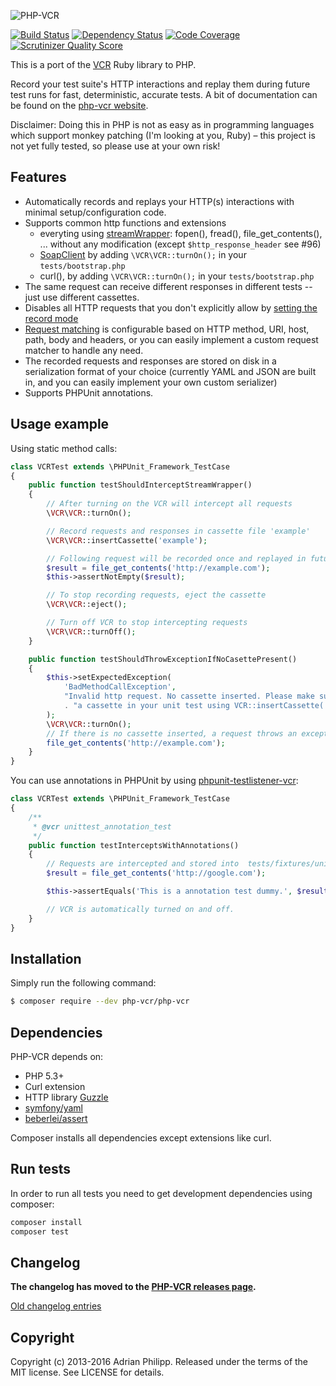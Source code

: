 ![PHP-VCR](https://user-images.githubusercontent.com/133832/27151811-0d95c6c4-514c-11e7-834e-eff1eec2ea16.png)

[![Build Status](https://travis-ci.org/php-vcr/php-vcr.svg?branch=master)](https://travis-ci.org/php-vcr/php-vcr)
[![Dependency Status](http://www.versioneye.com/user/projects/525a6160632bac1e35000001/badge.png)](http://www.versioneye.com/user/projects/525a6160632bac1e35000001)
[![Code Coverage](https://scrutinizer-ci.com/g/php-vcr/php-vcr/badges/coverage.png?s=15cf1644c8cf37a868e03cfba809a5e24c78f285)](https://scrutinizer-ci.com/g/php-vcr/php-vcr/)
[![Scrutinizer Quality Score](https://scrutinizer-ci.com/g/php-vcr/php-vcr/badges/quality-score.png?s=4f638dbca5eb51fb9c87a1dd45c5df94687d85bd)](https://scrutinizer-ci.com/g/php-vcr/php-vcr/)

This is a port of the [VCR](http://github.com/vcr/vcr) Ruby library to PHP.

Record your test suite's HTTP interactions and replay them during future test runs for fast, deterministic, accurate tests. A bit of documentation can be found on the [php-vcr website](http://php-vcr.github.io).

Disclaimer: Doing this in PHP is not as easy as in programming languages which support monkey patching (I'm looking at you, Ruby) – this project is not yet fully tested, so please use at your own risk!

## Features

* Automatically records and replays your HTTP(s) interactions with minimal setup/configuration code.
* Supports common http functions and extensions
  * everyting using [streamWrapper](http://php.net/manual/en/class.streamwrapper.php): fopen(), fread(), file_get_contents(), ... without any modification (except `$http_response_header` see #96)
  * [SoapClient](http://www.php.net/manual/en/soapclient.soapclient.php) by adding `\VCR\VCR::turnOn();` in your `tests/bootstrap.php`
  * curl(), by adding `\VCR\VCR::turnOn();` in your `tests/bootstrap.php`
* The same request can receive different responses in different tests -- just use different cassettes.
* Disables all HTTP requests that you don't explicitly allow by [setting the record mode](http://php-vcr.github.io/documentation/configuration/)
* [Request matching](http://php-vcr.github.io/documentation/configuration/) is configurable based on HTTP method, URI, host, path, body and headers, or you can easily
  implement a custom request matcher to handle any need.
* The recorded requests and responses are stored on disk in a serialization format of your choice
  (currently YAML and JSON are built in, and you can easily implement your own custom serializer)
* Supports PHPUnit annotations.

## Usage example

Using static method calls:

``` php
class VCRTest extends \PHPUnit_Framework_TestCase
{
    public function testShouldInterceptStreamWrapper()
    {
        // After turning on the VCR will intercept all requests
        \VCR\VCR::turnOn();

        // Record requests and responses in cassette file 'example'
        \VCR\VCR::insertCassette('example');

        // Following request will be recorded once and replayed in future test runs
        $result = file_get_contents('http://example.com');
        $this->assertNotEmpty($result);

        // To stop recording requests, eject the cassette
        \VCR\VCR::eject();

        // Turn off VCR to stop intercepting requests
        \VCR\VCR::turnOff();
    }

    public function testShouldThrowExceptionIfNoCasettePresent()
    {
        $this->setExpectedException(
            'BadMethodCallException',
            "Invalid http request. No cassette inserted. Please make sure to insert "
            . "a cassette in your unit test using VCR::insertCassette('name');"
        );
        \VCR\VCR::turnOn();
        // If there is no cassette inserted, a request throws an exception
        file_get_contents('http://example.com');
    }
}
```

You can use annotations in PHPUnit by using [phpunit-testlistener-vcr](https://github.com/php-vcr/phpunit-testlistener-vcr):

``` php
class VCRTest extends \PHPUnit_Framework_TestCase
{
    /**
     * @vcr unittest_annotation_test
     */
    public function testInterceptsWithAnnotations()
    {
        // Requests are intercepted and stored into  tests/fixtures/unittest_annotation_test.
        $result = file_get_contents('http://google.com');

        $this->assertEquals('This is a annotation test dummy.', $result, 'Call was not intercepted (using annotations).');

        // VCR is automatically turned on and off.
    }
}
```

## Installation

Simply run the following command:

``` bash
$ composer require --dev php-vcr/php-vcr
```

## Dependencies

PHP-VCR depends on:

  * PHP 5.3+
  * Curl extension
  * HTTP library [Guzzle](http://guzzlephp.org)
  * [symfony/yaml](https://github.com/symfony/yaml)
  * [beberlei/assert](https://github.com/beberlei/assert)

Composer installs all dependencies except extensions like curl.

## Run tests

In order to run all tests you need to get development dependencies using composer:

``` php
composer install
composer test
```

## Changelog

**The changelog has moved to the [PHP-VCR releases page](https://github.com/php-vcr/php-vcr/releases).**

[Old changelog entries](docs/old-changelog.md)

## Copyright
Copyright (c) 2013-2016 Adrian Philipp. Released under the terms of the MIT license. See LICENSE for details.

<!--
name of the projects and all sub-modules and libraries (sometimes they are named different and very confusing to new users)
descriptions of all the project, and all sub-modules and libraries
5-line code snippet on how its used (if it's a library)
copyright and licensing information (or "Read LICENSE")
instruction to grab the documentation
instructions to install, configure, and to run the programs
instruction to grab the latest code and detailed instructions to build it (or quick overview and "Read INSTALL")
list of authors or "Read AUTHORS"
instructions to submit bugs, feature requests, submit patches, join mailing list, get announcements, or join the user or dev community in other forms
other contact info (email address, website, company name, address, etc)
a brief history if it's a replacement or a fork of something else
legal notices (crypto stuff)
-->
